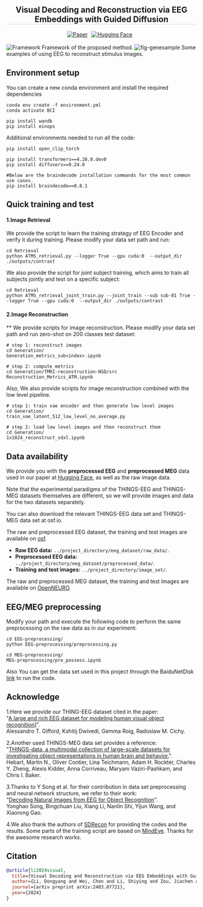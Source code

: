 <div align="center">

<h2 style="border-bottom: 1px solid lightgray;">Visual Decoding and Reconstruction via EEG Embeddings with Guided Diffusion</h2>

<!-- Badges and Links Section -->
<div style="display: flex; align-items: center; justify-content: center;">
    <a href="https://arxiv.org/pdf/2403.07721" style="margin-right: 10px;">
        <img alt="Paper" src="http://img.shields.io/badge/Paper-arxiv.2404.07202-B31B1B.svg">
    </a>
    <a href="https://huggingface.co/datasets/LidongYang/EEG_Image_decode" style="margin-right: 10px;">
        <img alt="Hugging Face" src="https://img.shields.io/badge/EEG_Image_decode-%F0%9F%A4%97%20Hugging%20Face-blue">
    </a>
</div>

<br/>

<!-- Images Section -->
<!-- <div align="center">
    <img src="docs/images/teaser.png" width="100%"/>
</div> -->

<!-- <div align="center">
    <img src="docs/images/demo_example.png" width="100%"/>
</div> -->


</div>


<!-- 
<img src="bs=16_test_acc.png" alt="Framework" style="max-width: 90%; height: auto;"/> -->
<!-- 
<img src="test_acc.png" alt="Framework" style="max-width: 90%; height: auto;"/> -->

<!-- As the training epochs increases, the test set accuracy of different methods. (Top: batchsize is 16. Bottom: batchsize is 1024) -->

<!-- 
<img src="temporal_analysis.png" alt="Framework" style="max-width: 90%; height: auto;"/>
Examples of growing window image reconstruction with 5 different random seeds. -->


<img src="framework.png" alt="Framework" style="max-width: 100%; height: auto;"/>
Framework of the proposed method.




<!--  -->
<img src="fig-genexample.png" alt="fig-genexample" style="max-width: 90%; height: auto;"/>  
Some examples of using EEG to reconstruct stimulus images.





## Environment setup
You can create a new conda environment and install the required dependencies
```
conda env create -f environment.yml
conda activate BCI

pip install wandb
pip install einops
```
Additional environments needed to run all the code:
```
pip install open_clip_torch

pip install transformers==4.28.0.dev0
pip install diffusers==0.24.0

#Below are the braindecode installation commands for the most common use cases.
pip install braindecode==0.8.1
```
## Quick training and test 
#### 1.Image Retrieval
We provide the script to learn the training strategy of EEG Encoder and verify it during training. Please modify your data set path and run:
```
cd Retrieval
python ATMS_retrieval.py --logger True --gpu cuda:0  --output_dir ./outputs/contrast
```
We also provide the script for joint subject training, which aims to train all subjects jointly and test on a specific subject:
```
cd Retrieval
python ATMS_retrieval_joint_train.py --joint_train --sub sub-01 True --logger True --gpu cuda:0  --output_dir ./outputs/contrast
```
#### 2.Image Reconstruction
** We provide scripts for image reconstruction. Please modify your data set path and run zero-shot on 200 classes test dataset:
```
# step 1: reconstruct images
cd Generation/
Generation_metrics_sub<index>.ipynb

# step 2: compute metrics
cd Generation/fMRI-reconstruction-NSD/src
Reconstruction_Metrics_ATM.ipynb
```
Also, We also provide scripts for image reconstruction combined with the low level pipeline.
```
# step 1: train vae encoder and then generate low level images
cd Generation/
train_vae_latent_512_low_level_no_average.py

# step 2: load low level images and then reconstruct them
cd Generation/
1x1024_reconstruct_sdxl.ipynb

```

## Data availability
We provide you with the **preprocessed EEG** and **preprocessed MEG** data used in our paper at [Hugging Face](https://huggingface.co/datasets/LidongYang/EEG_Image_decode), as well as the raw image data.


Note that the experimental paradigms of the THINGS-EEG and THINGS-MEG datasets themselves are different, so we will provide images and data for the two datasets separately.

You can also download the relevant THINGS-EEG data set and THINGS-MEG data set at osf.io.

The raw and preprocessed EEG dataset, the training and test images are available on [osf](https://osf.io/3jk45/).
- **Raw EEG data:** `../project_directory/eeg_dataset/raw_data/`.
- **Preprocessed EEG data:** `../project_directory/eeg_dataset/preprocessed_data/`.
- **Training and test images:** `../project_directory/image_set/`.


The raw and preprocessed MEG dataset, the training and test images are available on [OpenNEURO](https://openneuro.org/datasets/ds004212/versions/2.0.0).





## EEG/MEG preprocessing
Modify your path and execute the following code to perform the same preprocessing on the raw data as in our experiment:
```
cd EEG-preprocessing/
python EEG-preprocessing/preprocessing.py
```

```
cd MEG-preprocessing/
MEG-preprocessing/pre_possess.ipynb
```
Also You can get the data set used in this project through the BaiduNetDisk [link](https://pan.baidu.com/s/1-1hgpoi4nereLVqE4ylE_g?pwd=nid5) to run the code.

## Acknowledge

1.Here we provide our THING-EEG dataset cited in the paper:</br>"[A large and rich EEG dataset for modeling human visual object recognition](https://www.sciencedirect.com/science/article/pii/S1053811922008758?via%3Dihub)]".</br>
Alessandro T. Gifford, Kshitij Dwivedi, Gemma Roig, Radoslaw M. Cichy.


2.Another used THINGS-MEG data set provides a reference:</br>"[THINGS-data, a multimodal collection of large-scale datasets for investigating object representations in human brain and behavior.](https://elifesciences.org/articles/82580.pdf)".</br> Hebart, Martin N., Oliver Contier, Lina Teichmann, Adam H. Rockter, Charles Y. Zheng, Alexis Kidder, Anna Corriveau, Maryam Vaziri-Pashkam, and Chris I. Baker.

3.Thanks to Y Song et al. for their contribution in data set preprocessing and neural network structure, we refer to their work:</br>"[Decoding Natural Images from EEG for Object Recognition](https://arxiv.org/pdf/2308.13234.pdf)".</br> Yonghao Song, Bingchuan Liu, Xiang Li, Nanlin Shi, Yijun Wang, and Xiaorong Gao. 

4.We also thank the authors of [SDRecon](https://github.com/yu-takagi/StableDiffusionReconstruction) for providing the codes and the results. Some parts of the training script are based on [MindEye](https://medarc-ai.github.io/mindeye/). Thanks for the awesome research works.


## Citation

```bibtex
@article{li2024visual,
  title={Visual Decoding and Reconstruction via EEG Embeddings with Guided Diffusion},
  author={Li, Dongyang and Wei, Chen and Li, Shiying and Zou, Jiachen and Liu, Quanying},
  journal={arXiv preprint arXiv:2403.07721},
  year={2024}
}
```